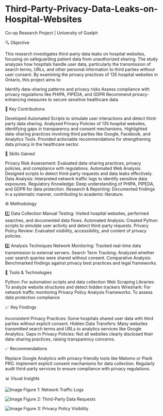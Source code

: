 # Third-Party-Privacy-Data-Leaks-on-Hospital-Websites
Co-op Research Project | University of Guelph

🔍 Objective


This research investigates third-party data leaks on hospital websites, focusing on safeguarding patient data from unauthorized sharing. The study analyzes how hospitals handle user data, particularly the transmission of search terms, URLs, and other personal information to third parties without user consent. By examining the privacy practices of 135 hospital websites in Ontario, this project aims to:

Identify data-sharing patterns and privacy risks
Assess compliance with privacy regulations like PHIPA, PIPEDA, and GDPR
Recommend privacy-enhancing measures to secure sensitive healthcare data

🚀 Key Contributions


Developed Automated Scripts to simulate user interactions and detect third-party data sharing.
Analyzed Privacy Policies of 135 hospital websites, identifying gaps in transparency and consent mechanisms.
Highlighted data-sharing practices involving third parties like Google, Facebook, and Analytics Tools.
Provided actionable recommendations for strengthening data privacy in the healthcare sector.

🧠 Skills Gained


Privacy Risk Assessment: Evaluated data-sharing practices, privacy policies, and compliance with regulations.
Automated Web Analysis: Designed scripts to detect third-party requests and data leaks effectively.
Data Analysis: Interpreted network traffic logs to identify sensitive data exposures.
Regulatory Knowledge: Deep understanding of PHIPA, PIPEDA, and GDPR for data protection.
Research & Reporting: Documented findings in a systematic manner, contributing to academic literature.

⚙️ Methodology

1️⃣ Data Collection
Manual Testing: Visited hospital websites, performed searches, and documented data flows.
Automated Analysis: Created Python scripts to simulate user activity and detect third-party requests.
Privacy Policy Review: Evaluated visibility, accessibility, and content of privacy policies.

2️⃣ Analysis Techniques
Network Monitoring: Tracked real-time data transmission to external servers.
Search Term Tracking: Analyzed whether user search queries were shared without consent.
Comparative Analysis: Benchmarked findings against privacy best practices and legal frameworks.

🧪 Tools & Technologies


Python: For automation scripts and data collection
Web Scraping Libraries: To analyze website structures and detect hidden trackers
Wireshark: For network traffic monitoring
Privacy Policy Analysis Frameworks: To assess data protection compliance

📈 Key Findings


Inconsistent Privacy Practices: Some hospitals shared user data with third parties without explicit consent.
Hidden Data Transfers: Many websites transmitted search terms and URLs to analytics services like Google Analytics.
Gaps in Privacy Policies: Not all websites clearly disclosed their data-sharing practices, raising transparency concerns.

✅ Recommendations


Replace Google Analytics with privacy-friendly tools like Matomo or Piwik PRO.
Implement explicit consent mechanisms for data collection.
Regularly audit third-party services to ensure compliance with privacy regulations.

📊 Visual Insights


![Image](https://github.com/user-attachments/assets/440b6a3c-f950-4d75-8213-8cee4447b0cb)
                           Figure 1: Network Traffic Logs






![Image](https://github.com/user-attachments/assets/34921a7e-a69e-4d61-b206-b8db00f780af)
                          Figure 2: Third-Party Data Requests




![Image](https://github.com/user-attachments/assets/203cbe3e-81a5-4cb4-a271-327b74499b76)
                           Figure 3: Privacy Policy Visibility
